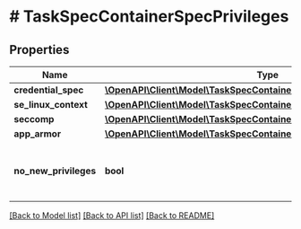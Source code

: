 # # TaskSpecContainerSpecPrivileges

## Properties

Name | Type | Description | Notes
------------ | ------------- | ------------- | -------------
**credential_spec** | [**\OpenAPI\Client\Model\TaskSpecContainerSpecPrivilegesCredentialSpec**](TaskSpecContainerSpecPrivilegesCredentialSpec.md) |  | [optional]
**se_linux_context** | [**\OpenAPI\Client\Model\TaskSpecContainerSpecPrivilegesSELinuxContext**](TaskSpecContainerSpecPrivilegesSELinuxContext.md) |  | [optional]
**seccomp** | [**\OpenAPI\Client\Model\TaskSpecContainerSpecPrivilegesSeccomp**](TaskSpecContainerSpecPrivilegesSeccomp.md) |  | [optional]
**app_armor** | [**\OpenAPI\Client\Model\TaskSpecContainerSpecPrivilegesAppArmor**](TaskSpecContainerSpecPrivilegesAppArmor.md) |  | [optional]
**no_new_privileges** | **bool** | Configuration of the no_new_privs bit in the container | [optional]

[[Back to Model list]](../../README.md#models) [[Back to API list]](../../README.md#endpoints) [[Back to README]](../../README.md)
